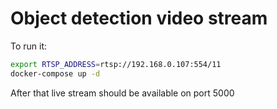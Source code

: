 # Object detection video stream

To run it:
```bash
export RTSP_ADDRESS=rtsp://192.168.0.107:554/11
docker-compose up -d
```

After that live stream should be available on port 5000
